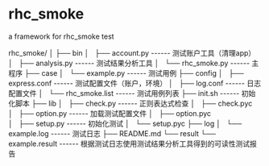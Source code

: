 rhc_smoke
=========

a framework for rhc_smoke test

rhc_smoke/
│
├── bin
│   ├── account.py         ------ 测试账户工具（清理app）
│   ├── analysis.py        ------ 测试结果分析工具
│   └── rhc_smoke.py       ------ 主程序
├── case
│   └── example.py         ------ 测试用例
├── config 
│   ├── express.conf       ------ 测试配置文件（账户，环境）
│   ├── log.conf           ------ 日志配置文件
│   └── rhc_smoke.list     ------ 测试用例列表
├── init.sh                ------ 初始化脚本
├── lib
│   ├── check.py           ------ 正则表达式检查
│   ├── check.pyc               
│   ├── option.py          ------ 加载测试配置文件
│   ├── option.pyc         
│   ├── setup.py           ------ 初始化测试
│   └── setup.pyc
├── log
│   └── example.log        ------ 测试日志
├── README.md
└── result
    └── example.result     ------ 根据测试日志使用测试结果分析工具得到的可读性测试报告
